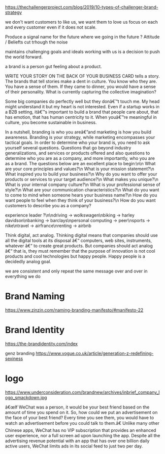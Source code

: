 https://thechallengerproject.com/blog/2019/10-types-of-challenger-brand-strategy

we don't want customers to like us, we want them to love us
focus on each and every customer even if it does not scale.

Produce a signal name for the future
where we going in the future ?
Attitude / Beliefts
cut trhough the noise

maintains challenging goals and ideals
working with us is a decision to push the world forward.

a brand is a person gut feeling about a product.

WRITE YOUR STORY ON THE BACK OF YOUR BUSINESS CARD
tells a story. The brands that tell stories make a dent in culture. You know who they are. You have a sense of them. If they came to dinner, you would have a sense of their personality.
What is currently capturing the collective imagination?

Some big companies do perfectly well but they donâ€™t touch me. My head might understand it but my heart is not interested. Even if a startup works in a B2B setting, itâ€™s important to build a brand that people care about, that has emotion, that has human centricity to it. When youâ€™re meaningful in culture, you become sustainable in business.

In a nutshell, branding is who you areâ€”and marketing is how you build awareness. Branding is your strategy, while marketing encompasses your tactical goals. In order to determine who your brand is, you need to ask yourself several questions. Questions that go beyond industry generalizations, and services or products offered and also questions to determine who you are as a company, and more importantly, who you are as a brand. The questions below are an excellent place to begin:\n\n    What are your core principles and values?\n    What is your mission statement?\n    What inspired you to build your business?\n    Why do you want to offer your products or services to your target audience?\n    What makes you unique?\n    What is your internal company culture?\n    What is your professional sense of style?\n    What are your communication characteristics?\n    What do you want to come to mind when someone hears your business name?\n    How do you want people to feel when they think of your business?\n    How do you want customers to describe you as a company?

experience leader ?\n\ndriving -> wolkswagen\nbiking -> harley davidson\nbanking -> barclays\npersonal computing -> peer\nsports -> nike\ntravel -> airfrance\nrenting -> airbnb

Think digital, act analog. Thinking digital means that companies should use all the digital tools at its disposal â€“ computers, web sites, instruments, whatever â€“ to create great products. But companies should act analog â€“ that is, they must remember that the purpose of innovation is not cool products and cool technologies but happy people. Happy people is a decidedly analog goal.

we are consistent and only repeat the same message over and over in everything we do

# Brand Naming
https://www.zinzin.com/naming-branding-manifesto/#manifesto-22

# Brand Identity
https://the-brandidentity.com/index

genz branding
https://www.vogue.co.uk/article/generation-z-redefining-sexiness

# logo
https://www.underconsideration.com/brandnew/archives/inbrief_company_logo_smackdown.jpg



â€œIf WeChat was a person, it would be your best friend based on the amount of time you spend on it. So, how could we put an advertisement on the face of your best friend? Every time you see them, you would have to watch an advertisement before you could talk to them.â€ Unlike many other Chinese apps, WeChat has no VIP subscription that provides an enhanced user experience, nor a full screen ad upon launching the app. Despite all the advertising revenue potential with an app that has over one billion daily active users, WeChat limits ads in its social feed to just two per day.